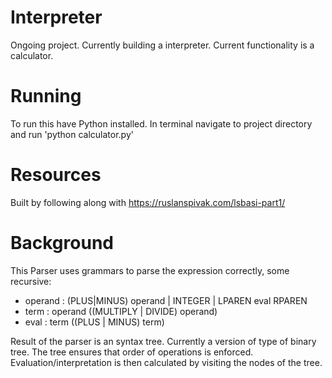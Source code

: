 # Interpreter
Ongoing project.  Currently building a interpreter. Current functionality is a calculator.  

# Running 
To run this have Python installed.  In terminal navigate to project directory and run 'python calculator.py'

# Resources
Built by following along with https://ruslanspivak.com/lsbasi-part1/

# Background
This Parser uses grammars to parse the expression correctly, some recursive:
    
<ul>
<li> operand : (PLUS|MINUS) operand | INTEGER | LPAREN eval RPAREN </li> 
<li> term : operand ((MULTIPLY | DIVIDE) operand) </li> 
<li> eval : term ((PLUS | MINUS) term) </li> 
</ul>

Result of the parser is an syntax tree. Currently a version of type of binary tree. The tree ensures that order of operations is enforced.  Evaluation/interpretation is then calculated by visiting the nodes of the tree. 